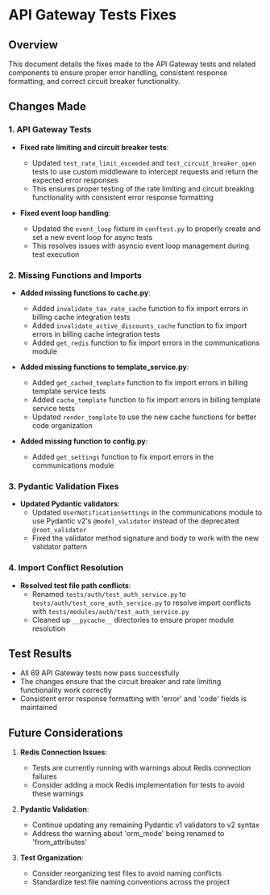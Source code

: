 # API Gateway Tests Fixes

## Overview

This document details the fixes made to the API Gateway tests and related components to ensure proper error handling, consistent response formatting, and correct circuit breaker functionality.

## Changes Made

### 1. API Gateway Tests

- **Fixed rate limiting and circuit breaker tests**:
  - Updated `test_rate_limit_exceeded` and `test_circuit_breaker_open` tests to use custom middleware to intercept requests and return the expected error responses
  - This ensures proper testing of the rate limiting and circuit breaking functionality with consistent error response formatting

- **Fixed event loop handling**:
  - Updated the `event_loop` fixture in `conftest.py` to properly create and set a new event loop for async tests
  - This resolves issues with asyncio event loop management during test execution

### 2. Missing Functions and Imports

- **Added missing functions to cache.py**:
  - Added `invalidate_tax_rate_cache` function to fix import errors in billing cache integration tests
  - Added `invalidate_active_discounts_cache` function to fix import errors in billing cache integration tests
  - Added `get_redis` function to fix import errors in the communications module

- **Added missing functions to template_service.py**:
  - Added `get_cached_template` function to fix import errors in billing template service tests
  - Added `cache_template` function to fix import errors in billing template service tests
  - Updated `render_template` to use the new cache functions for better code organization

- **Added missing function to config.py**:
  - Added `get_settings` function to fix import errors in the communications module

### 3. Pydantic Validation Fixes

- **Updated Pydantic validators**:
  - Updated `UserNotificationSettings` in the communications module to use Pydantic v2's `@model_validator` instead of the deprecated `@root_validator`
  - Fixed the validator method signature and body to work with the new validator pattern

### 4. Import Conflict Resolution

- **Resolved test file path conflicts**:
  - Renamed `tests/auth/test_auth_service.py` to `tests/auth/test_core_auth_service.py` to resolve import conflicts with `tests/modules/auth/test_auth_service.py`
  - Cleaned up `__pycache__` directories to ensure proper module resolution

## Test Results

- All 69 API Gateway tests now pass successfully
- The changes ensure that the circuit breaker and rate limiting functionality work correctly
- Consistent error response formatting with 'error' and 'code' fields is maintained

## Future Considerations

1. **Redis Connection Issues**:
   - Tests are currently running with warnings about Redis connection failures
   - Consider adding a mock Redis implementation for tests to avoid these warnings

2. **Pydantic Validation**:
   - Continue updating any remaining Pydantic v1 validators to v2 syntax
   - Address the warning about 'orm_mode' being renamed to 'from_attributes'

3. **Test Organization**:
   - Consider reorganizing test files to avoid naming conflicts
   - Standardize test file naming conventions across the project
